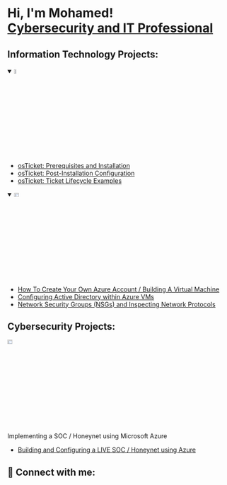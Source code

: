 <h1>Hi, I'm Mohamed! <br/><a href="https://www.linkedin.com/in/mohamedrashadd/">Cybersecurity and IT Professional</a>

<h2> Information Technology Projects:</h2>


<details open>
  <summary><img src="https://i.imgur.com/KzJbWRS.png" height="5%" width="10%" alt="osTicket"/></summary>
  
  - [osTicket: Prerequisites and Installation](https://github.com/Rashaddropemoff/osTicket-Prerequisites-and-Installation.git)
  - [osTicket: Post-Installation Configuration](https://github.com/Rashaddropemoff/osTicket-Post-Installation-Configuration.git)
  - [osTicket: Ticket Lifecycle Examples](https://github.com/Rashaddropemoff/osTicket-Ticket-Lifecycle-Examples.git)
</details>

<details open>
  <summary><img src="https://i.imgur.com/1DDZ4Ui.png" height="5%" width="15%" alt="Microsoft Azure"/></summary>
  
  - [How To Create Your Own Azure Account / Building A Virtual Machine](https://github.com/Rashaddropemoff/How-To-Create-Your-Own-Azure-Account-Building-A-Virtual-Machine.git)
  - [Configuring Active Directory within Azure VMs](https://github.com/Rashaddropemoff/Configuring-Active-Directory-within-Azure-VMs.git)
  - [Network Security Groups (NSGs) and Inspecting Network Protocols](https://github.com/Rashaddropemoff/Network-Security-Groups-NSGs-and-Inspecting-Network-Protocols.git)
</details>


<h2> Cybersecurity Projects:</h2>
<img src="https://i.imgur.com/1DDZ4Ui.png" height="5%" width="15%" alt="Microsoft Azure"/>


Implementing a SOC / Honeynet using Microsoft Azure 
  - [Building and Configuring a LIVE SOC / Honeynet using Azure](https://github.com/terikaj/SOC-Honeynet)


<h2> 🤳 Connect with me:</h2>


<!---
Mohamed Rashad/Mohamed Rashad is a ✨ special ✨ repository because its `README.md` (this file) appears on your GitHub profile.
You can click the Preview link to take a look at your changes.
--->
